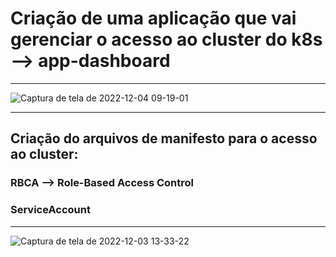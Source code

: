 # Criação de uma aplicação que vai gerenciar o acesso ao cluster do k8s --> app-dashboard

---

![Captura de tela de 2022-12-04 09-19-01](https://user-images.githubusercontent.com/102867453/205490006-e4f8a8bb-52f8-4dd8-94f5-c65e35c05bdb.png)

---


## Criação do arquivos de manifesto para o acesso ao cluster:



### RBCA --> Role-Based Access Control 
### ServiceAccount


-----

![Captura de tela de 2022-12-03 13-33-22](https://user-images.githubusercontent.com/102867453/205490168-3b6584f3-6a4b-4a28-bd99-28754a88e8d6.png)
